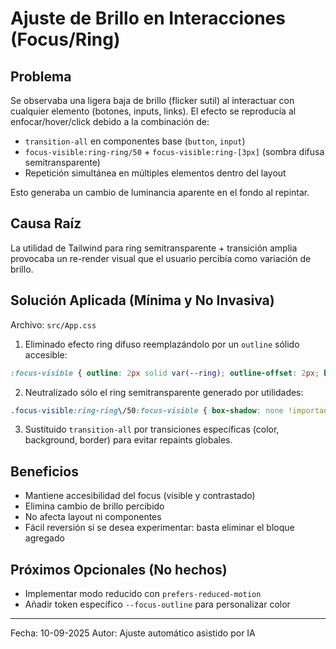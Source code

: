# Ajuste de Brillo en Interacciones (Focus/Ring)

## Problema
Se observaba una ligera baja de brillo (flicker sutil) al interactuar con cualquier elemento (botones, inputs, links). El efecto se reproducía al enfocar/hover/click debido a la combinación de:

- `transition-all` en componentes base (`button`, `input`)
- `focus-visible:ring-ring/50` + `focus-visible:ring-[3px]` (sombra difusa semitransparente)
- Repetición simultánea en múltiples elementos dentro del layout

Esto generaba un cambio de luminancia aparente en el fondo al repintar.

## Causa Raíz
La utilidad de Tailwind para ring semitransparente + transición amplia provocaba un re-render visual que el usuario percibía como variación de brillo.

## Solución Aplicada (Mínima y No Invasiva)
Archivo: `src/App.css`

1. Eliminado efecto ring difuso reemplazándolo por un `outline` sólido accesible:
```css
:focus-visible { outline: 2px solid var(--ring); outline-offset: 2px; box-shadow: none !important; }
```
2. Neutralizado sólo el ring semitransparente generado por utilidades:
```css
.focus-visible:ring-ring\/50:focus-visible { box-shadow: none !important; }
```
3. Sustituido `transition-all` por transiciones específicas (color, background, border) para evitar repaints globales.

## Beneficios
- Mantiene accesibilidad del focus (visible y contrastado)
- Elimina cambio de brillo percibido
- No afecta layout ni componentes
- Fácil reversión si se desea experimentar: basta eliminar el bloque agregado

## Próximos Opcionales (No hechos)
- Implementar modo reducido con `prefers-reduced-motion`
- Añadir token específico `--focus-outline` para personalizar color

---
Fecha: 10-09-2025
Autor: Ajuste automático asistido por IA
